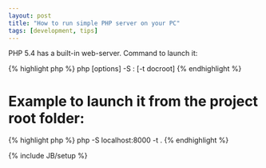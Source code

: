 ```yaml
---
layout: post
title: "How to run simple PHP server on your PC"
tags: [development, tips]
---
```

PHP 5.4 has a built-in web-server. Command to launch it:

{% highlight php %}
php [options] -S <addr>:<port> [-t docroot]
{% endhighlight %}

# Example to launch it from the project root folder:

{% highlight php %}
php -S localhost:8000 -t .
{% endhighlight %}

{% include JB/setup %}
